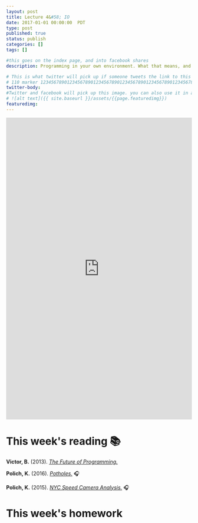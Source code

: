 ```yaml
---
layout: post
title: Lecture 4&#58; IO
date: 2017-01-01 00:00:00  PDT
type: post
published: true
status: publish
categories: []
tags: []

#this goes on the index page, and into facebook shares
description: Programming in your own environment. What that means, and how to get comfortable there.

# This is what twitter will pick up if someone tweets the link to this page
# 110 marker 1234567890123456789012345678901234567890123456789012345678901234567890123456789012345678901234567890123456789
twitter-body:
#Twitter and facebook will pick up this image. you can also use it in a post with:
# ![alt text]({{ site.baseurl }}/assets/{{page.featuredimg}})
featuredimg:
---
```


<style>
  iframe {
      width: 100%;
      height: 820px;
      border: 0;
  }
</style>

<iframe src="https://docs.google.com/presentation/d/1aWOs9MCDe_HCDj74BWNUbcsML34eK5SUoLwKxfS2uyQ/embed?start=false&loop=false&delayms=3000"></iframe>

# This week's reading :books:

**Victor, B.** (2013). [_The Future of Programming._](https://www.google.com/url?q=http://worrydream.com/%23!/dbx&amp;sa=D&amp;ust=1485378456029000&amp;usg=AFQjCNHeFpVH2-kPOrqf2V_8EimPa2nAiw)

**Polich, K.** (2016). [_Potholes._](https://www.google.com/url?q=http://dataskeptic.com/blog/episodes/2016/potholes&amp;sa=D&amp;ust=1485378456030000&amp;usg=AFQjCNF6kyhA9DMXpwAsloozd4VDVuNqcg) :headphones:

**Polich, K.** (2015). [_NYC Speed Camera Analysis._](https://www.google.com/url?q=http://dataskeptic.com/blog/episodes/2015/nyc-speed-camera-analysis&amp;sa=D&amp;ust=1485378456031000&amp;usg=AFQjCNGa9rF1_6inFBDfdKbHV4Bm3EDAOw) :headphones:


# This week's homework
